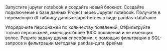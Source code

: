 Запустите jupyter notebook и создайте новый блокнот. Создайте
подключение к базе данных Project через Jupyter notebook. Получите
в переменную df таблицу данных superheroes в виде pandas-dataframe


Упорядочите персонажей по количеству появлений. Отфильтруйте
только персонажей, имеющих более 1000 появлений и не имеющих
волос. Решите задачу двумя способами: с помощью фильтрации
в SQL-запросе и фильтрации методами pandas-дата фрейма
